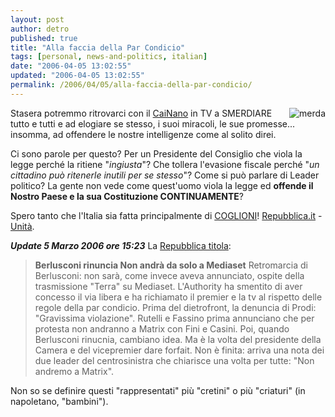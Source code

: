 ```yaml
---
layout: post
author: detro
published: true
title: "Alla faccia della Par Condicio"
tags: [personal, news-and-politics, italian]
date: "2006-04-05 13:02:55"
updated: "2006-04-05 13:02:55"
permalink: /2006/04/05/alla-faccia-della-par-condicio/
---
```


<img src="http://www.unita.it/images/2006aprile/0405berlusconimatrix3.jpg" alt="merda" align="right" />
Stasera potremmo ritrovarci con il <a href="http://www.detronizator.org/2006/03/30/il-cainano-2/">CaiNano</a> in TV a SMERDIARE tutto e tutti e ad elogiare se stesso, i suoi miracoli, le sue promesse... insomma, ad offendere le nostre intelligenze come al solito direi.

Ci sono parole per questo? Per un Presidente del Consiglio che viola la legge perché la ritiene "<em>ingiusta</em>"? Che tollera l'evasione fiscale perché "<em>un cittadino può ritenerle inutili per se stesso</em>"?
Come si può parlare di Leader politico? La gente non vede come quest'uomo viola la legge ed <strong>offende il Nostro Paese e la sua Costituzione CONTINUAMENTE</strong>?

Spero tanto che l'Italia sia fatta principalmente di <a href="http://www.detronizator.org/2006/04/04/io-sono-un-coglione/">COGLIONI</a>!
<a href="http://www.repubblica.it/2006/04/dirette/sezioni/politica/confront/mercole5aprile/index.html">
Repubblica.it</a> - <a href="http://www.unita.it/index.asp?SEZIONE_COD=HP&TOPIC_TIPO=&TOPIC_ID=48544">Unità</a>.

<em><strong>Update 5 Marzo 2006 ore 15:23</strong></em>
La <a href="http://www.repubblica.it/2006/04/dirette/sezioni/politica/confront/mercole5aprile/index.html">Repubblica titola</a>:
<blockquote>
<strong>Berlusconi rinuncia
Non andrà da solo a Mediaset</strong>
Retromarcia di Berlusconi: non sarà, come invece aveva annunciato, ospite della trasmissione "Terra" su Mediaset. L'Authority ha smentito di aver concesso il via libera e ha richiamato il premier e la tv al rispetto delle regole della par condicio. Prima del dietrofront, la denuncia di Prodi: "Gravissima violazione". Rutelli e Fassino prima annunciano che per protesta non andranno a Matrix con Fini e Casini. Poi, quando Berlusconi rinucnia, cambiano idea. Ma è la volta del presidente della Camera e del vicepremier dare forfait. Non è finita: arriva una nota dei due leader del centrosinistra che chiarisce una volta per tutte: "Non andremo a Matrix".</blockquote>

Non so se definire questi "rappresentati" più "cretini" o più "criaturi" (in napoletano, "bambini").
